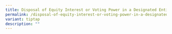 ```yaml
---
title: Disposal of Equity Interest or Voting Power in a Designated Entity
permalink: /disposal-of-equity-interest-or-voting-power-in-a-designated-entity/
variant: tiptap
description: ""
---
```

